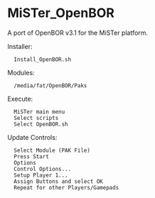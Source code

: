 # MiSTer_OpenBOR
A port of OpenBOR v3.1 for the MiSTer platform.

Installer:
     
      Install_OpenBOR.sh

Modules:

      /media/fat/OpenBOR/Paks

Execute:

      MiSTer main menu
      Select scripts
      Select OpenBOR.sh

Update Controls:

      Select Module (PAK File)
      Press Start
      Options
      Control Options...
      Setup Player 1...
      Assign Buttons and select OK
      Repeat for other Players/Gamepads
            
